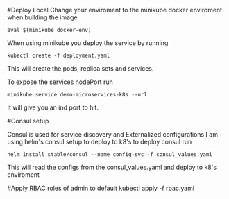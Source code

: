 #Deploy Local
Change your enviroment to the minikube docker enviroment when building the image
```
eval $(minikube docker-env)
```
When using minikube you deploy the service by running

```$xslt
kubectl create -f deployment.yaml 
```

This will create the pods, replica sets and services.

To expose the services nodePort run 
```$xslt
minikube service demo-microservices-k8s --url
```
It will give you an ind port to hit.


#Consul setup

Consul is used for service discovery and Externalized configurations I am using helm's consul setup to deploy to k8's
to deploy consul run
```$xslt
helm install stable/consul --name config-svc -f consul_values.yaml
```
This will read the configs from the consul_values.yaml and deploy to k8's enviroment


#Apply RBAC roles of admin to default
kubectl apply -f rbac.yaml